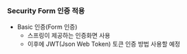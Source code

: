 ### Security Form 인증 적용
* Basic 인증(Form 인증)
  * 스프링이 제공하는 인증화면 사용
  * 이후에 JWT(Json Web Token) 토큰 인증 방법 사용할 예정